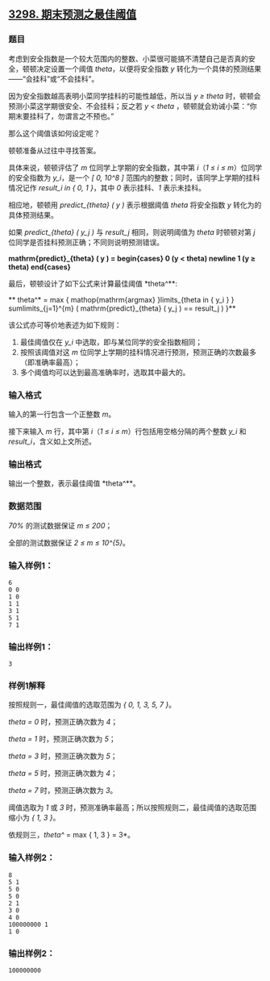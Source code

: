 ## [3298. 期末预测之最佳阈值](https://www.acwing.com/problem/content/3301/)

### 题目

考虑到安全指数是一个较大范围内的整数、小菜很可能搞不清楚自己是否真的安全，顿顿决定设置一个阈值 *theta*，以便将安全指数 *y* 转化为一个具体的预测结果——“会挂科”或“不会挂科”。

因为安全指数越高表明小菜同学挂科的可能性越低，所以当 *y ≥ theta* 时，顿顿会预测小菜这学期很安全、不会挂科；反之若 *y < theta* ，顿顿就会劝诫小菜：“你期末要挂科了，勿谓言之不预也。”

那么这个阈值该如何设定呢？

顿顿准备从过往中寻找答案。

具体来说，顿顿评估了 *m* 位同学上学期的安全指数，其中第 *i*（*1 ≤ i ≤ m*）位同学的安全指数为 *y_i*，是一个 *[ 0, 10^8 ]* 范围内的整数；同时，该同学上学期的挂科情况记作 *result_i in { 0, 1 }*，其中 *0* 表示挂科、*1* 表示未挂科。

相应地，顿顿用 *predict_{theta} ( y )* 表示根据阈值 *theta* 将安全指数 *y* 转化为的具体预测结果。

如果 *predict_{theta} ( y_j )* 与 *result_j* 相同，则说明阈值为 *theta* 时顿顿对第 *j* 位同学是否挂科预测正确；不同则说明预测错误。

**mathrm{predict}_{theta} ( y ) = begin{cases} 0  (y < theta) newline 1  (y ≥ theta) end{cases}**

最后，顿顿设计了如下公式来计算最佳阈值 *theta^**:

** theta^* = max { mathop{mathrm{argmax} }limits_{theta in { y_i } } sumlimits_{j=1}^{m} ( mathrm{predict}_{theta} ( y_j ) == result_j ) }**

该公式亦可等价地表述为如下规则：

1. 最佳阈值仅在 *y_i* 中选取，即与某位同学的安全指数相同；
2. 按照该阈值对这 *m* 位同学上学期的挂科情况进行预测，预测正确的次数最多（即准确率最高）；
3. 多个阈值均可以达到最高准确率时，选取其中最大的。

### 输入格式

输入的第一行包含一个正整数 *m*。

接下来输入 *m* 行，其中第 *i*（*1 ≤ i ≤ m*）行包括用空格分隔的两个整数 *y_i* 和 *result_i*，含义如上文所述。

### 输出格式

输出一个整数，表示最佳阈值 *theta^**。

### 数据范围

*70%* 的测试数据保证 *m ≤ 200*；

全部的测试数据保证 *2 ≤ m ≤ 10^{5}*。

### 输入样例1：

```
6
0 0
1 0
1 1
3 1
5 1
7 1
```

### 输出样例1：

```
3
```

### 样例1解释

按照规则一，最佳阈值的选取范围为 *{ 0, 1, 3, 5, 7 }*。

*theta = 0* 时，预测正确次数为 *4*；

*theta = 1* 时，预测正确次数为 *5*；

*theta = 3* 时，预测正确次数为 *5*；

*theta = 5* 时，预测正确次数为 *4*；

*theta = 7* 时，预测正确次数为 *3*。

阈值选取为 *1* 或 *3* 时，预测准确率最高；所以按照规则二，最佳阈值的选取范围缩小为 *{ 1, 3 }*。

依规则三，*theta^* = max { 1, 3 } = 3*。

### 输入样例2：

```
8
5 1
5 0
5 0
2 1
3 0
4 0
100000000 1
1 0
```

### 输出样例2：

```
100000000
```

